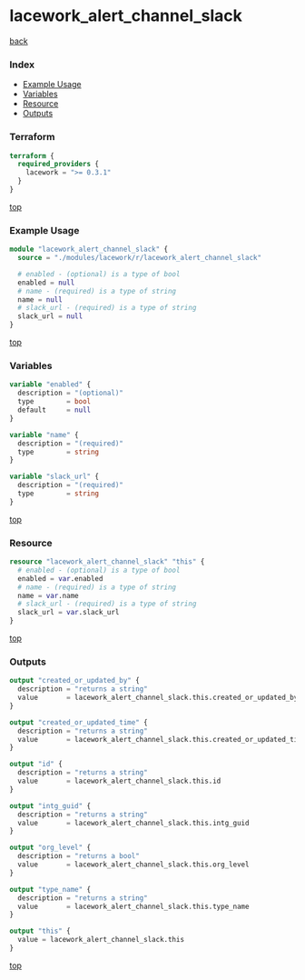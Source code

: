 # lacework_alert_channel_slack

[back](../lacework.md)

### Index

- [Example Usage](#example-usage)
- [Variables](#variables)
- [Resource](#resource)
- [Outputs](#outputs)

### Terraform

```terraform
terraform {
  required_providers {
    lacework = ">= 0.3.1"
  }
}
```

[top](#index)

### Example Usage

```terraform
module "lacework_alert_channel_slack" {
  source = "./modules/lacework/r/lacework_alert_channel_slack"

  # enabled - (optional) is a type of bool
  enabled = null
  # name - (required) is a type of string
  name = null
  # slack_url - (required) is a type of string
  slack_url = null
}
```

[top](#index)

### Variables

```terraform
variable "enabled" {
  description = "(optional)"
  type        = bool
  default     = null
}

variable "name" {
  description = "(required)"
  type        = string
}

variable "slack_url" {
  description = "(required)"
  type        = string
}
```

[top](#index)

### Resource

```terraform
resource "lacework_alert_channel_slack" "this" {
  # enabled - (optional) is a type of bool
  enabled = var.enabled
  # name - (required) is a type of string
  name = var.name
  # slack_url - (required) is a type of string
  slack_url = var.slack_url
}
```

[top](#index)

### Outputs

```terraform
output "created_or_updated_by" {
  description = "returns a string"
  value       = lacework_alert_channel_slack.this.created_or_updated_by
}

output "created_or_updated_time" {
  description = "returns a string"
  value       = lacework_alert_channel_slack.this.created_or_updated_time
}

output "id" {
  description = "returns a string"
  value       = lacework_alert_channel_slack.this.id
}

output "intg_guid" {
  description = "returns a string"
  value       = lacework_alert_channel_slack.this.intg_guid
}

output "org_level" {
  description = "returns a bool"
  value       = lacework_alert_channel_slack.this.org_level
}

output "type_name" {
  description = "returns a string"
  value       = lacework_alert_channel_slack.this.type_name
}

output "this" {
  value = lacework_alert_channel_slack.this
}
```

[top](#index)